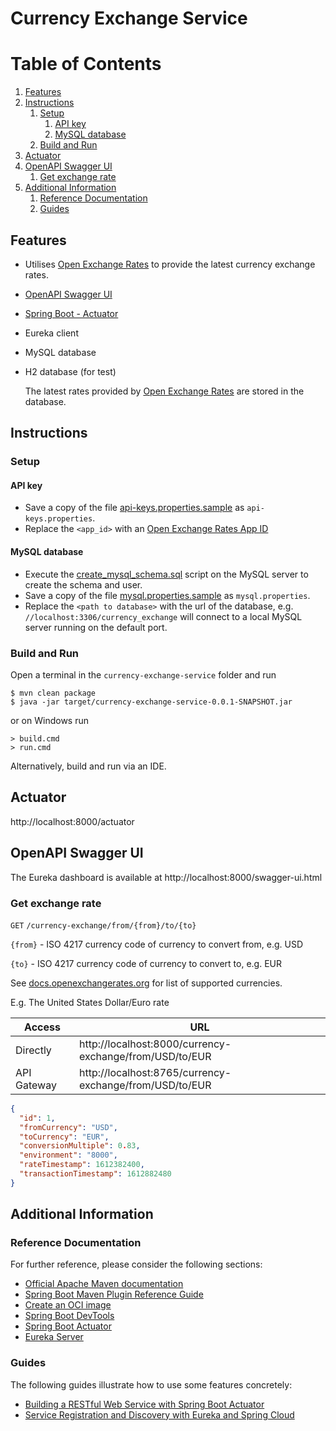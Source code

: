 # Currency Exchange Service

# Table of Contents
1. [Features](#features)
1. [Instructions](#instructions)
   1. [Setup](#setup)
      1. [API key](#api-key)
      1. [MySQL database](#mysql-database)
   1. [Build and Run](#build-and-run)
1. [Actuator](#actuator)
1. [OpenAPI Swagger UI](#openapi-swagger-ui)
   1. [Get exchange rate](#get-exchange-rate)
1. [Additional Information](#additional-information)
    1. [Reference Documentation](#reference-documentation)
    1. [Guides](#guides)

## Features
- Utilises [Open Exchange Rates](https://openexchangerates.org/) to provide the latest currency exchange rates.
- [OpenAPI Swagger UI](http://localhost:8000/swagger-ui.html)
- [Spring Boot - Actuator](http://localhost:8000/actuator)
- Eureka client
- MySQL database
- H2 database (for test)

   The latest rates provided by [Open Exchange Rates](https://openexchangerates.org/) are stored in the database. 

## Instructions
### Setup
#### API key
- Save a copy of the file [api-keys.properties.sample](src/main/resources/api-keys.properties.sample)
as `api-keys.properties`.
- Replace the `<app_id>` with an [Open Exchange Rates App ID](https://docs.openexchangerates.org/docs/authentication)  
#### MySQL database
- Execute the [create_mysql_schema.sql](src/main/resources/create_mysql_schema.sql) script on the MySQL server to create the schema and user.
- Save a copy of the file [mysql.properties.sample](src/main/resources/mysql.properties.sample)
  as `mysql.properties`.
- Replace the `<path to database>` with the url of the database, 
  e.g. `//localhost:3306/currency_exchange` will connect to a local MySQL server running on the default port.

### Build and Run
Open a terminal in the `currency-exchange-service` folder and run
```
$ mvn clean package
$ java -jar target/currency-exchange-service-0.0.1-SNAPSHOT.jar
```
or on Windows run
```
> build.cmd
> run.cmd
```
Alternatively, build and run via an IDE.


## Actuator
http://localhost:8000/actuator

## OpenAPI Swagger UI
The Eureka dashboard is available at http://localhost:8000/swagger-ui.html

### Get exchange rate

`GET` `/currency-exchange/from/{from}/to/{to}`

   `{from}` - ISO 4217 currency code of currency to convert from, e.g. USD

   `{to}` - ISO 4217 currency code of currency to convert to, e.g. EUR

See [docs.openexchangerates.org](https://docs.openexchangerates.org/docs/supported-currencies) for list of supported currencies.

E.g. The United States Dollar/Euro rate

| Access | URL |
|--------|-----|
| Directly | http://localhost:8000/currency-exchange/from/USD/to/EUR |
| API Gateway | http://localhost:8765/currency-exchange/from/USD/to/EUR |

```json
{
  "id": 1,
  "fromCurrency": "USD",
  "toCurrency": "EUR",
  "conversionMultiple": 0.83,
  "environment": "8000",
  "rateTimestamp": 1612382400,
  "transactionTimestamp": 1612882480
}
```

## Additional Information

### Reference Documentation
For further reference, please consider the following sections:

* [Official Apache Maven documentation](https://maven.apache.org/guides/index.html)
* [Spring Boot Maven Plugin Reference Guide](https://docs.spring.io/spring-boot/docs/2.4.2/maven-plugin/reference/html/)
* [Create an OCI image](https://docs.spring.io/spring-boot/docs/2.4.2/maven-plugin/reference/html/#build-image)
* [Spring Boot DevTools](https://docs.spring.io/spring-boot/docs/2.4.2/reference/htmlsingle/#using-boot-devtools)
* [Spring Boot Actuator](https://docs.spring.io/spring-boot/docs/2.4.2/reference/htmlsingle/#production-ready)
* [Eureka Server](https://docs.spring.io/spring-cloud-netflix/docs/current/reference/html/#spring-cloud-eureka-server)

### Guides
The following guides illustrate how to use some features concretely:

* [Building a RESTful Web Service with Spring Boot Actuator](https://spring.io/guides/gs/actuator-service/)
* [Service Registration and Discovery with Eureka and Spring Cloud](https://spring.io/guides/gs/service-registration-and-discovery/)
